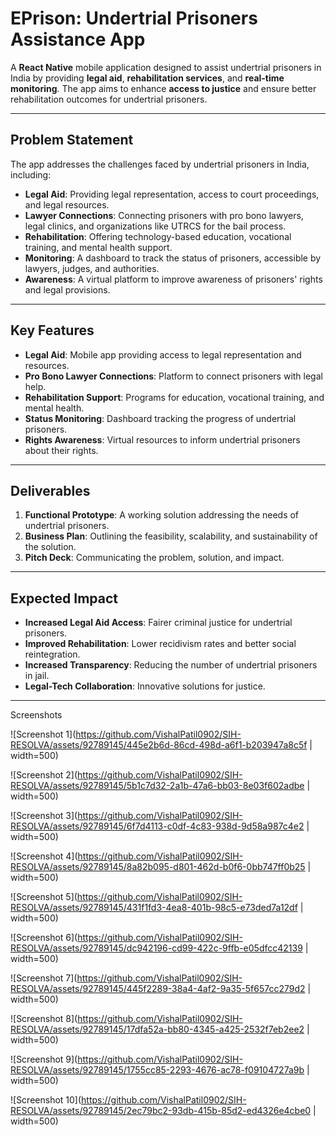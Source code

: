 

# **EPrison: Undertrial Prisoners Assistance App**

A **React Native** mobile application designed to assist undertrial prisoners in India by providing **legal aid**, **rehabilitation services**, and **real-time monitoring**. The app aims to enhance **access to justice** and ensure better rehabilitation outcomes for undertrial prisoners.

---

## **Problem Statement**

The app addresses the challenges faced by undertrial prisoners in India, including:

- **Legal Aid**: Providing legal representation, access to court proceedings, and legal resources.
- **Lawyer Connections**: Connecting prisoners with pro bono lawyers, legal clinics, and organizations like UTRCS for the bail process.
- **Rehabilitation**: Offering technology-based education, vocational training, and mental health support.
- **Monitoring**: A dashboard to track the status of prisoners, accessible by lawyers, judges, and authorities.
- **Awareness**: A virtual platform to improve awareness of prisoners' rights and legal provisions.

---

## **Key Features**

- **Legal Aid**: Mobile app providing access to legal representation and resources.
- **Pro Bono Lawyer Connections**: Platform to connect prisoners with legal help.
- **Rehabilitation Support**: Programs for education, vocational training, and mental health.
- **Status Monitoring**: Dashboard tracking the progress of undertrial prisoners.
- **Rights Awareness**: Virtual resources to inform undertrial prisoners about their rights.

---

## **Deliverables**

1. **Functional Prototype**: A working solution addressing the needs of undertrial prisoners.
2. **Business Plan**: Outlining the feasibility, scalability, and sustainability of the solution.
3. **Pitch Deck**: Communicating the problem, solution, and impact.

---

## **Expected Impact**

- **Increased Legal Aid Access**: Fairer criminal justice for undertrial prisoners.
- **Improved Rehabilitation**: Lower recidivism rates and better social reintegration.
- **Increased Transparency**: Reducing the number of undertrial prisoners in jail.
- **Legal-Tech Collaboration**: Innovative solutions for justice.

---

Screenshots

![Screenshot 1](https://github.com/VishalPatil0902/SIH-RESOLVA/assets/92789145/445e2b6d-86cd-498d-a6f1-b203947a8c5f | width=500)

![Screenshot 2](https://github.com/VishalPatil0902/SIH-RESOLVA/assets/92789145/5b1c7d32-2a1b-47a6-bb03-8e03f602adbe | width=500)

![Screenshot 3](https://github.com/VishalPatil0902/SIH-RESOLVA/assets/92789145/6f7d4113-c0df-4c83-938d-9d58a987c4e2 | width=500)

![Screenshot 4](https://github.com/VishalPatil0902/SIH-RESOLVA/assets/92789145/8a82b095-d801-462d-b0f6-0bb747ff0b25 | width=500)

![Screenshot 5](https://github.com/VishalPatil0902/SIH-RESOLVA/assets/92789145/431f1fd3-4ea8-401b-98c5-e73ded7a12df | width=500)

![Screenshot 6](https://github.com/VishalPatil0902/SIH-RESOLVA/assets/92789145/dc942196-cd99-422c-9ffb-e05dfcc42139 | width=500)

![Screenshot 7](https://github.com/VishalPatil0902/SIH-RESOLVA/assets/92789145/445f2289-38a4-4af2-9a35-5f657cc279d2 | width=500)

![Screenshot 8](https://github.com/VishalPatil0902/SIH-RESOLVA/assets/92789145/17dfa52a-bb80-4345-a425-2532f7eb2ee2 | width=500)

![Screenshot 9](https://github.com/VishalPatil0902/SIH-RESOLVA/assets/92789145/1755cc85-2293-4676-ac78-f09104727a9b | width=500)

![Screenshot 10](https://github.com/VishalPatil0902/SIH-RESOLVA/assets/92789145/2ec79bc2-93db-415b-85d2-ed4326e4cbe0 | width=500)
